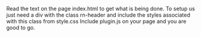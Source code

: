 Read the text on the page index.html to get what is being done.
To setup us just need a div with the class rn-header and include the styles associated with this class from style.css
Include plugin.js on your page and you are good to go.


